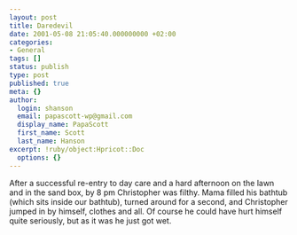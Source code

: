 ```yaml
---
layout: post
title: Daredevil
date: 2001-05-08 21:05:40.000000000 +02:00
categories:
- General
tags: []
status: publish
type: post
published: true
meta: {}
author:
  login: shanson
  email: papascott-wp@gmail.com
  display_name: PapaScott
  first_name: Scott
  last_name: Hanson
excerpt: !ruby/object:Hpricot::Doc
  options: {}
---
```

<p>After a successful re-entry to day care and a hard afternoon on the lawn and in the sand box, by 8 pm Christopher was filthy. Mama filled his bathtub (which sits inside our bathtub), turned around for a second, and Christopher jumped in by himself, clothes and all. Of course he could have hurt himself quite seriously, but as it was he just got wet.</p>
